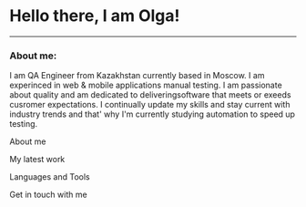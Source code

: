 # Hello there, I am Olga!
---
### About me:
I am QA Engineer from Kazakhstan currently based in Moscow. I am experinced in web & mobile applications manual testing. I am passionate about quality and am dedicated to deliveringsoftware that meets or exeeds cusromer expectations. I continually update my skills and stay current with industry trends and that' why I'm currently studying automation to speed up testing. 

About me

My latest work

Languages and Tools

Get in touch with me
